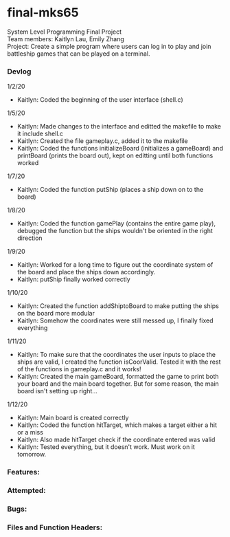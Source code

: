 # final-mks65
System Level Programming Final Project </br>
Team members: Kaitlyn Lau, Emily Zhang </br>
Project: Create a simple program where users can log in to play and join battleship games that can be played on a terminal.

### Devlog
1/2/20
* Kaitlyn: Coded the beginning of the user interface (shell.c)

1/5/20
* Kaitlyn: Made changes to the interface and editted the makefile to make it include shell.c
* Kaitlyn: Created the file gameplay.c, added it to the makefile
* Kaitlyn: Coded the functions initializeBoard (initializes a gameBoard) and printBoard (prints the board out), kept on editting until both functions worked

1/7/20
* Kaitlyn: Coded the function putShip (places a ship down on to the board)

1/8/20
* Kaitlyn: Coded the function gamePlay (contains the entire game play), debugged the function but the ships wouldn't be oriented in the right direction

1/9/20
* Kaitlyn: Worked for a long time to figure out the coordinate system of the board and place the ships down accordingly.
* Kaitlyn: putShip finally worked correctly

1/10/20
* Kaitlyn: Created the function addShiptoBoard to make putting the ships on the board more modular
* Kaitlyn: Somehow the coordinates were still messed up, I finally fixed everything

1/11/20
* Kaitlyn: To make sure that the coordinates the user inputs to place the ships are valid, I created the function isCoorValid. Tested it with the rest of the functions in gameplay.c and it works!
* Kaitlyn: Created the main gameBoard, formatted the game to print both your board and the main board together. But for some reason, the main board isn't setting up right...

1/12/20
* Kaitlyn: Main board is created correctly
* Kaitlyn: Coded the function hitTarget, which makes a target either a hit or a miss
* Kaitlyn: Also made hitTarget check if the coordinate entered was valid
* Kaitlyn: Tested everything, but it doesn't work. Must work on it tomorrow.
### Features:

### Attempted:


### Bugs:

### Files and Function Headers:
